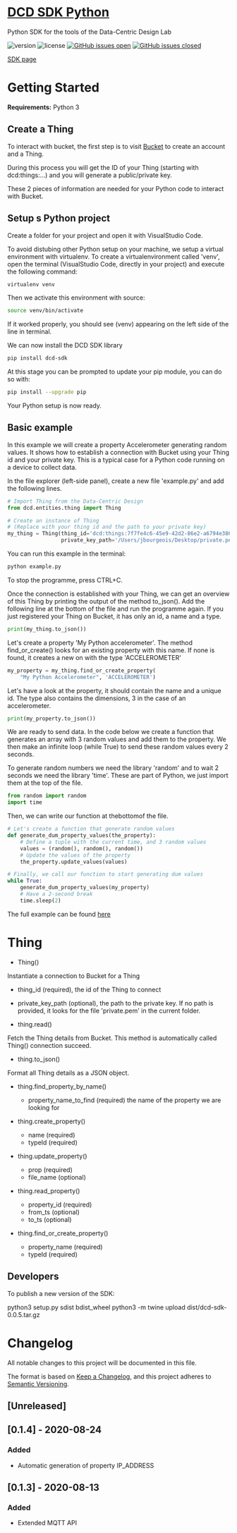 # [DCD SDK Python](https://datacentricdesign.org/tools/sdk-python/)

Python SDK for the tools of the Data-Centric Design Lab

![version](https://img.shields.io/badge/version-0.1.4-blue.svg)
![license](https://img.shields.io/badge/license-MIT-blue.svg)
[![GitHub issues open](https://img.shields.io/github/issues/datacentricdesign/dcd-sdk-python.svg?maxAge=2592000)]()
[![GitHub issues closed](https://img.shields.io/github/issues-closed-raw/datacentricdesign/dcd-sdk-python.svg?maxAge=2592000)]()

[SDK page](https://datacentricdesign.org/tools/sdk-python/)


# Getting Started

**Requirements:** Python 3

## Create a Thing

To interact with bucket, the first step is to visit [Bucket](https://dwd.tudelft.nl/bucket) to create an account and a Thing.

During this process you will get the ID of your Thing (starting with dcd:things:...) and you will generate a public/private key.

These 2 pieces of information are needed for your Python code to interact with Bucket.

## Setup s Python project

Create a folder for your project and open it with VisualStudio Code.

To avoid distubing other Python setup on your machine, we setup a virtual environment with virtualenv.
To create a virtualenvironment called 'venv', open the terminal (VisualStudio Code, directly in your project)
and execute the following command:

```sh
virtualenv venv
```

Then we activate this environment with source:

```sh
source venv/bin/activate
```

If it worked properly, you should see (venv) appearing on the left side of the line in terminal.

We can now install the DCD SDK library

```sh
pip install dcd-sdk
```

At this stage you can be prompted to update your pip module, you can do so with:

```sh
pip install --upgrade pip
```

Your Python setup is now ready.

## Basic example

In this example we will create a property Accelerometer generating random values. It shows how to establish a connection with 
Bucket using your Thing id and your private key. This is a typical case for a Python code running on a device to collect data. 

In the file explorer (left-side panel), create a new file 'example.py' and add the following lines.

```python
# Import Thing from the Data-Centric Design 
from dcd.entities.thing import Thing

# Create an instance of Thing
# (Replace with your thing id and the path to your private key)
my_thing = Thing(thing_id='dcd:things:7f7fe4c6-45e9-42d2-86e2-a6794e386108',
                 private_key_path='/Users/jbourgeois/Desktop/private.pem')
```

You can run this example in the terminal:

```sh
python example.py
```

To stop the programme, press CTRL+C.

Once the connection is established with your Thing, we can get an overview of
this Thing by printing the output of the method to_json(). Add the following
line at the bottom of the file and run the programme again. If you just registered
your Thing on Bucket, it has only an id, a name and a type.

```python
print(my_thing.to_json())
```

Let's create a property 'My Python accelerometer'. The method find_or_create()
looks for an existing property with this name. If none is found, it creates a
new on with the type 'ACCELEROMETER' 

```python
my_property = my_thing.find_or_create_property(
    "My Python Accelerometer", 'ACCELEROMETER')
```

Let's have a look at the property, it should contain the name and a unique id.
The type also contains the dimensions, 3 in the case of an accelerometer.

```python
print(my_property.to_json())
```

We are ready to send data. In the code below we create a function that generates
an array with 3 random values and add them to the property. We then make an infinite
loop (while True) to send these random values every 2 seconds.

To generate random numbers we need the library 'random' and to wait 2 seconds
we need the library 'time'. These are part of Python, we just import them at
the top of the file.

```python
from random import random
import time
```

Then, we can write our function at thebottomof the file.

```python
# Let's create a function that generate random values
def generate_dum_property_values(the_property):
    # Define a tuple with the current time, and 3 random values
    values = (random(), random(), random())
    # Update the values of the property
    the_property.update_values(values)

# Finally, we call our function to start generating dum values
while True:
    generate_dum_property_values(my_property)
    # Have a 2-second break
    time.sleep(2)
```

The full example can be found [here](https://github.com/datacentricdesign/dcd-sdk-python/blob/master/dcd/examples/thing_example.py)

# Thing

* Thing()

Instantiate a connection to Bucket for a Thing

  * thing_id (required), the id of the Thing to connect
  * private_key_path (optional), the path to the private key. If no path is provided, it looks for the file 'private.pem' in the current folder.

* thing.read()

Fetch the Thing details from Bucket. This method is automatically called Thing() connection succeed.

* thing.to_json()

Format all Thing details as a JSON object.

* thing.find_property_by_name()

  * property_name_to_find (required) the name of the property we are looking for

* thing.create_property()

  * name (required)
  * typeId (required)

* thing.update_property()
  * prop (required)
  * file_name (optional)


* thing.read_property()
  * property_id (required)
  * from_ts (optional)
  * to_ts (optional)

* thing.find_or_create_property()
  * property_name (required)
  * typeId (required)

## Developers

To publish a new version of the SDK:

python3 setup.py sdist bdist_wheel
python3 -m twine upload dist/dcd-sdk-0.0.5.tar.gz


# Changelog

All notable changes to this project will be documented in this file.

The format is based on [Keep a Changelog](https://keepachangelog.com/en/1.0.0/),
and this project adheres to [Semantic Versioning](https://semver.org/spec/v2.0.0.html).

## [Unreleased]

## [0.1.4] - 2020-08-24

### Added
- Automatic generation of property IP_ADDRESS

## [0.1.3] - 2020-08-13

### Added
- Extended MQTT API

